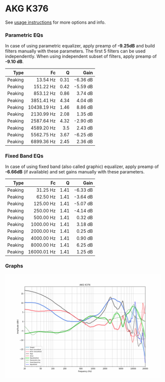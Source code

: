 # AKG K376
See [usage instructions](https://github.com/jaakkopasanen/AutoEq#usage) for more options and info.

### Parametric EQs
In case of using parametric equalizer, apply preamp of **-9.25dB** and build filters manually
with these parameters. The first 5 filters can be used independently.
When using independent subset of filters, apply preamp of **-9.10 dB**.

| Type    | Fc          |    Q | Gain     |
|--------:|------------:|-----:|---------:|
| Peaking | 13.54 Hz    | 0.31 | -6.36 dB |
| Peaking | 151.22 Hz   | 0.42 | -5.59 dB |
| Peaking | 853.12 Hz   | 0.86 | 3.74 dB  |
| Peaking | 3851.41 Hz  | 4.34 | 4.04 dB  |
| Peaking | 10438.19 Hz | 1.46 | 8.86 dB  |
| Peaking | 2130.99 Hz  | 2.08 | 1.35 dB  |
| Peaking | 2587.64 Hz  | 4.32 | -2.90 dB |
| Peaking | 4589.20 Hz  | 3.5  | 2.43 dB  |
| Peaking | 5562.75 Hz  | 3.67 | -6.25 dB |
| Peaking | 6899.36 Hz  | 2.45 | 2.36 dB  |

### Fixed Band EQs
In case of using fixed band (also called graphic) equalizer, apply preamp of **-6.66dB**
(if available) and set gains manually with these parameters.

| Type    | Fc          |    Q | Gain     |
|--------:|------------:|-----:|---------:|
| Peaking | 31.25 Hz    | 1.41 | -6.33 dB |
| Peaking | 62.50 Hz    | 1.41 | -3.64 dB |
| Peaking | 125.00 Hz   | 1.41 | -5.07 dB |
| Peaking | 250.00 Hz   | 1.41 | -4.14 dB |
| Peaking | 500.00 Hz   | 1.41 | 0.32 dB  |
| Peaking | 1000.00 Hz  | 1.41 | 3.18 dB  |
| Peaking | 2000.00 Hz  | 1.41 | 0.25 dB  |
| Peaking | 4000.00 Hz  | 1.41 | 0.90 dB  |
| Peaking | 8000.00 Hz  | 1.41 | 6.25 dB  |
| Peaking | 16000.01 Hz | 1.41 | 1.25 dB  |

### Graphs
![](./AKG%20K376.png)